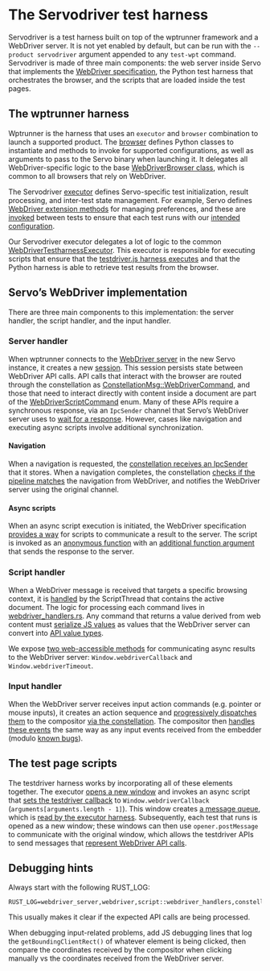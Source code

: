 # The Servodriver test harness

Servodriver is a test harness built on top of the wptrunner framework and a WebDriver server.
It is not yet enabled by default, but can be run with the `--product servodriver` argument appended to any `test-wpt` command.
Servodriver is made of three main components: the web server inside Servo that implements the [WebDriver specification](https://www.w3.org/TR/webdriver2/), the Python test harness that orchestrates the browser, and the scripts that are loaded inside the test pages.

## The wptrunner harness

Wptrunner is the harness that uses an `executor` and `browser` combination to launch a supported product.
The [browser](https://github.com/servo/servo/blob/main/tests/wpt/tests/tools/wptrunner/wptrunner/browsers/servodriver.py) defines Python classes to instantiate and methods to invoke for supported configurations, as well as arguments to pass to the Servo binary when launching it.
It delegates all WebDriver-specific logic to the base [WebDriverBrowser class](https://github.com/servo/servo/blob/3421185737deefe27e51e104708b02d9b3d4f4f3/tests/wpt/tests/tools/wptrunner/wptrunner/browsers/base.py#L294), which is common to all browsers that rely on WebDriver.

The Servodriver [executor](https://github.com/servo/servo/blob/3421185737deefe27e51e104708b02d9b3d4f4f3/tests/wpt/tests/tools/wptrunner/wptrunner/executors/executorservodriver.py) defines Servo-specific test initialization, result processing, and inter-test state management.
For example, Servo defines [WebDriver extension methods](https://github.com/servo/servo/blob/3421185737deefe27e51e104708b02d9b3d4f4f3/tests/wpt/tests/tools/wptrunner/wptrunner/executors/executorservodriver.py#L23-L42) for managing preferences, and these are [invoked](https://github.com/servo/servo/blob/3421185737deefe27e51e104708b02d9b3d4f4f3/tests/wpt/tests/tools/wptrunner/wptrunner/executors/executorservodriver.py#L88-L92) between tests to ensure that each test runs with our [intended configuration](https://github.com/servo/servo/blob/3421185737deefe27e51e104708b02d9b3d4f4f3/tests/wpt/meta/webxr/__dir__.ini#L1).

Our Servodriver executor delegates a lot of logic to the common [WebDriverTestharnessExecutor](https://github.com/servo/servo/blob/3421185737deefe27e51e104708b02d9b3d4f4f3/tests/wpt/tests/tools/wptrunner/wptrunner/executors/executorwebdriver.py#L948).
This executor is responsible for executing scripts that ensure that the [testdriver.js harness executes](https://github.com/servo/servo/blob/3421185737deefe27e51e104708b02d9b3d4f4f3/tests/wpt/tests/tools/wptrunner/wptrunner/executors/executorwebdriver.py#L840) and that the Python harness is able to retrieve test results from the browser.

## Servo’s WebDriver implementation

There are three main components to this implementation: the server handler, the script handler, and the input handler.

### Server handler

When wptrunner connects to the [WebDriver server](https://github.com/servo/servo/tree/3421185737deefe27e51e104708b02d9b3d4f4f3/components/webdriver_server) in the new Servo instance, it creates a new [session](https://github.com/servo/servo/blob/3421185737deefe27e51e104708b02d9b3d4f4f3/components/webdriver_server/lib.rs#L132).
This session persists state between WebDriver API calls.
API calls that interact with the browser are routed through the constellation as [ConstellationMsg::WebDriverCommand](https://doc.servo.org/embedder_traits/enum.WebDriverCommandMsg.html), and those that need to interact directly with content inside a document are part of the [WebDriverScriptCommand](https://doc.servo.org/embedder_traits/enum.WebDriverScriptCommand.html) enum.
Many of these APIs require a synchronous response, via an `IpcSender` channel that Servo’s WebDriver server uses to [wait for a response](https://github.com/servo/servo/blob/3421185737deefe27e51e104708b02d9b3d4f4f3/components/webdriver_server/lib.rs#L911).
However, cases like navigation and executing async scripts involve additional synchronization.

#### Navigation

When a navigation is requested, the [constellation receives an IpcSender](https://github.com/servo/servo/blob/3421185737deefe27e51e104708b02d9b3d4f4f3/components/webdriver_server/lib.rs#L677) that it stores.
When a navigation completes, the constellation [checks if the pipeline matches](https://github.com/servo/servo/blob/3421185737deefe27e51e104708b02d9b3d4f4f3/components/constellation/constellation.rs#L3676) the navigation from WebDriver, and notifies the WebDriver server using the original channel.

#### Async scripts

When an async script execution is initiated, the WebDriver specification [provides a way](https://www.w3.org/TR/webdriver2/#execute-async-script) for scripts to communicate a result to the server.
The script is invoked as an [anonymous function](https://github.com/servo/servo/blob/3421185737deefe27e51e104708b02d9b3d4f4f3/components/webdriver_server/lib.rs#L1532) with an [additional function argument](https://github.com/servo/servo/blob/3421185737deefe27e51e104708b02d9b3d4f4f3/components/webdriver_server/lib.rs#L1524) that sends the response to the server.

### Script handler

When a WebDriver message is received that targets a specific browsing context, it is [handled](https://github.com/servo/servo/blob/3421185737deefe27e51e104708b02d9b3d4f4f3/components/script/script_thread.rs#L2076) by the ScriptThread that contains the active document.
The logic for processing each command lives in [webdriver_handlers.rs](https://github.com/servo/servo/blob/3421185737deefe27e51e104708b02d9b3d4f4f3/components/script/webdriver_handlers.rs).
Any command that returns a value derived from web content must [serialize JS values](https://github.com/servo/servo/blob/3421185737deefe27e51e104708b02d9b3d4f4f3/components/script/webdriver_handlers.rs#L162) as values that the WebDriver server can convert into [API value types](https://doc.servo.org/serde_json/value/enum.Value.html).

We expose [two web-accessible methods](https://github.com/servo/servo/blob/3421185737deefe27e51e104708b02d9b3d4f4f3/components/script/dom/window.rs#L1189-L1203) for communicating async results to the WebDriver server: `Window.webdriverCallback` and `Window.webdriverTimeout`.

### Input handler

When the WebDriver server receives input action commands (e.g. pointer or mouse inputs), it creates an action sequence and [progressively dispatches them](https://github.com/servo/servo/blob/3421185737deefe27e51e104708b02d9b3d4f4f3/components/webdriver_server/actions.rs#L110) to the compositor [via the constellation](https://github.com/servo/servo/blob/3421185737deefe27e51e104708b02d9b3d4f4f3/components/constellation/constellation.rs#L4548-L4559).
The compositor then [handles these events](https://github.com/servo/servo/blob/3421185737deefe27e51e104708b02d9b3d4f4f3/components/compositing/compositor.rs#L587-L601) the same way as any input events received from the embedder (modulo [known bugs](https://github.com/servo/servo/issues/35394)).

## The test page scripts

The testdriver harness works by incorporating all of these elements together.
The executor [opens a new window](https://github.com/servo/servo/blob/3421185737deefe27e51e104708b02d9b3d4f4f3/tests/wpt/tests/tools/wptrunner/wptrunner/executors/executorwebdriver.py#L850) and invokes an async script that [sets the testdriver callback](https://github.com/servo/servo/blob/3421185737deefe27e51e104708b02d9b3d4f4f3/tests/wpt/tests/tools/wptrunner/wptrunner/executors/testharness_webdriver_resume.js) to `Window.webdriverCallback` (`arguments[arguments.length - 1]`).
This window creates [a message queue](https://github.com/servo/servo/blob/3421185737deefe27e51e104708b02d9b3d4f4f3/tests/wpt/tests/tools/wptrunner/wptrunner/executors/message-queue.js#L30), which is [read by the executor harness](https://github.com/servo/servo/blob/3421185737deefe27e51e104708b02d9b3d4f4f3/tests/wpt/tests/tools/wptrunner/wptrunner/executors/executorwebdriver.py#L904-L905).
Subsequently, each test that runs is opened as a new window; these windows can then use `opener.postMessage` to communicate with the original window, which allows the testdriver APIs to send messages that [represent WebDriver API calls](https://github.com/servo/servo/blob/3421185737deefe27e51e104708b02d9b3d4f4f3/tests/wpt/tests/tools/wptrunner/wptrunner/testdriver-extra.js#L286-L296).

## Debugging hints

Always start with the following RUST_LOG:

```
RUST_LOG=webdriver_server,webdriver,script::webdriver_handlers,constellation
```

This usually makes it clear if the expected API calls are being processed.

When debugging input-related problems, add JS debugging lines that log the `getBoundingClientRect()` of whatever element is being clicked, then compare the coordinates received by the compositor when clicking manually vs the coordinates received from the WebDriver server.
